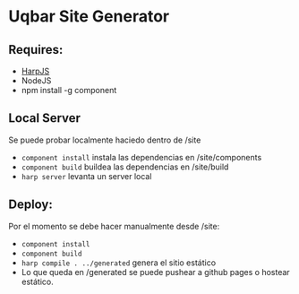 # Uqbar Site Generator

## Requires:
 - [HarpJS](http://harpjs.com/)
 - NodeJS
 - npm install -g component

## Local Server
 Se puede probar localmente haciedo dentro de /site
 - `component install` instala las dependencias en /site/components    
 - `component build`   buildea las dependencias en /site/build
 - `harp server`       levanta un server local

## Deploy:
 Por el momento se debe hacer manualmente desde /site:

 - `component install`
 - `component build`
 - `harp compile . ../generated` genera el sitio estático
 - Lo que queda en /generated se puede pushear a github pages o hostear estático.




